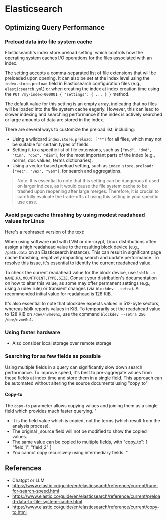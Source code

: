 # Elasticsearch

## Optimizing Query Performance

### Preload data into file system cache
Elasticsearch's index.store.preload setting, which controls how the operating system caches I/O operations for the files associated with an index.

The setting accepts a comma-separated list of file extensions that will be preloaded upon opening. It can also be set at the index level using the `index.store.preload` field in Elasticsearch configuration files (e.g., `elasticsearch.yml`) or when creating the index at index creation time using the `PUT /my-index-000001 { "settings": { ... } }` method.

The default value for this setting is an empty array, indicating that no files will be loaded into the file system cache eagerly. However, this can lead to slower indexing and searching performance if the index is actively searched or large amounts of data are stored in the index.

There are several ways to customize the preload list, including:

* Using a wildcard `index.store.preload: ["*"]` for all files, which may not be suitable for certain types of fields.
* Setting it to a specific list of file extensions, such as `["nvd", "dvd", "tim", "doc", "dim"]`, for the most important parts of the index (e.g., norms, doc values, terms dictionaries).
* Using a vector-based preload setting, such as `index.store.preload: ["vec", "vex", "vem"]`, for search and aggregations.

> Note: It is essential to note that this setting can be dangerous if used on larger indices, as it would cause the file system cache to be trashed upon reopening after large merges. Therefore, it is crucial to carefully evaluate the trade-offs of using this setting in your specific use case.

### Avoid page cache thrashing by using modest readahead values for Linux
Here's a rephrased version of the text:

When using software raid with LVM or dm-crypt, Linux distributions often assign a high readahead value to the resulting block device (e.g., `/path.data` on an Elasticsearch instance). This can result in significant page cache thrashing, negatively impacting search and update performance. To resolve this issue, it's essential to identify the current readahead value.

To check the current readahead value for the block device, use `lsblk -o NAME,RA,MOUNTPOINT,TYPE,SIZE`. Consult your distribution's documentation on how to alter this value, as some may offer permanent settings (e.g., using a udev rule) or transient changes (via `blockdev --setra`). A recommended initial value for readahead is 128 KiB.

It's also essential to note that blockdev expects values in 512-byte sectors, whereas lsblk reports values in KiB. To temporarily set the readahead value to 128 KiB on `/dev/nvme0n1`, use the command `blockdev --setra 256 /dev/nvme0n1`.

### Using faster hardware 
* Also consider local storage over remote storage

### Searching for as few fields as possible
Using multiple fields in a query can significantly slow down search performance.
To improve speed, it's best to pre-aggregate values from these fields at index time and store them in a single field. 
This approach can be automated without altering the source documents using "copy_to"

#### Copy-to
The `copy-to` parameter allows copying values and joining them as a single field which provides much faster querying.
"
* It is the field value which is copied, not the terms (which result from the analysis process).
* The original _source field will not be modified to show the copied values.
* The same value can be copied to multiple fields, with "copy_to": [ "field_1", "field_2" ]
* You cannot copy recursively using intermediary fields.
"
## References
* Chatgpt or LLM
* https://www.elastic.co/guide/en/elasticsearch/reference/current/tune-for-search-speed.html
* https://www.elastic.co/guide/en/elasticsearch/reference/current/preload-data-to-file-system-cache.html
* https://www.elastic.co/guide/en/elasticsearch/reference/current/copy-to.html